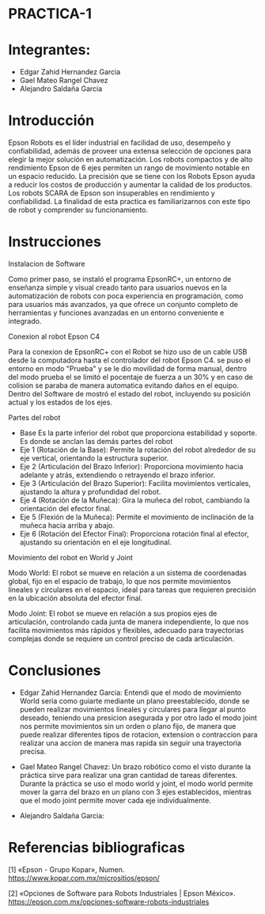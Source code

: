 # PRACTICA-1

# Integrantes:
 - Edgar Zahid Hernandez Garcia
 - Gael Mateo Rangel Chavez
 - Alejandro Saldaña Garcia

# Introducción
Epson Robots es el líder industrial en facilidad de uso, desempeño y confiabilidad, además de proveer una extensa selección de opciones para elegir la mejor solución en automatización. Los robots compactos y de alto rendimiento Epson de 6 ejes permiten un rango de movimiento notable en un espacio reducido.
La precisión que se tiene con los Robots Epson ayuda a reducir los costos de producción y aumentar la calidad de los productos. Los robots SCARA de Epson son insuperables en rendimiento y confiabilidad. La finalidad de esta practica es familiarizarnos con este tipo de robot y comprender su funcionamiento.

# Instrucciones
Instalacion de Software

Como primer paso, se instaló el programa EpsonRC+, un entorno de enseñanza simple y visual creado tanto para usuarios nuevos en la automatización de robots con poca experiencia en programación, como para usuarios más avanzados, ya que ofrece un conjunto completo de herramientas y funciones avanzadas en un entorno conveniente e integrado.

Conexion al robot Epson C4

Para la conexion de EpsonRC+ con el Robot se hizo uso de un cable USB desde la computadora hasta el controlador del robot Epson C4. se puso el entorno en modo "Prueba" y se le dio movilidad de forma manual, dentro del modo prueba el se limitó el pocentaje de fuerza a un 30% y en caso de colision se paraba de manera automatica evitando daños en el equipo. Dentro del Software de mostró el estado del robot, incluyendo su posición actual y los estados de los ejes.

Partes del robot
- Base
  Es la parte inferior del robot que proporciona estabilidad y soporte. Es donde se anclan las demás partes del robot
- Eje 1 (Rotación de la Base):
  Permite la rotación del robot alrededor de su eje vertical, orientando la estructura superior.
- Eje 2 (Articulación del Brazo Inferior):
  Proporciona movimiento hacia adelante y atrás, extendiendo o retrayendo el brazo inferior.
- Eje 3 (Articulación del Brazo Superior):
  Facilita movimientos verticales, ajustando la altura y profundidad del robot.
- Eje 4 (Rotación de la Muñeca):
  Gira la muñeca del robot, cambiando la orientación del efector final.
- Eje 5 (Flexión de la Muñeca):
  Permite el movimiento de inclinación de la muñeca hacia arriba y abajo.
- Eje 6 (Rotación del Efector Final):
  Proporciona rotación final al efector, ajustando su orientación en el eje longitudinal.

Movimiento del robot en World y Joint

Modo World:
El robot se mueve en relación a un sistema de coordenadas global, fijo en el espacio de trabajo, lo que nos permite movimientos lineales y circulares en el espacio, ideal para tareas que requieren precisión en la ubicación absoluta del efector final.

Modo Joint:
El robot se mueve en relación a sus propios ejes de articulación, controlando cada junta de manera independiente, lo que nos facilita movimientos más rápidos y flexibles, adecuado para trayectorias complejas donde se requiere un control preciso de cada articulación.

# Conclusiones 
- Edgar Zahid Hernandez Garcia:
  Entendi que el modo de movimiento World seria como guiarte mediante un plano preestablecido, donde se pueden realizar movimientos lineales y circulares para llegar al punto 
  deseado, teniendo una presicion asegurada y por otro lado el modo joint nos permite movimientos sin un orden o plano fijo, de manera que puede realizar diferentes tipos de rotacion, extension o contraccion para 
  realizar una accion de manera mas rapida sin seguir una trayectoria precisa.

- Gael Mateo Rangel Chavez: Un brazo robótico como el visto durante la práctica sirve para realizar una gran cantidad de tareas diferentes. Durante la práctica se uso el modo world y joint, el modo world permite mover la garra del brazo en un plano con 3 ejes establecidos, mientras que el modo joint permite mover cada eje individualmente.

  
- Alejandro Saldaña Garcia:

# Referencias bibliograficas
[1] «Epson - Grupo Kopar», Numen. https://www.kopar.com.mx/micrositios/epson/

[2] «Opciones de Software para Robots Industriales | Epson México». https://epson.com.mx/opciones-software-robots-industriales
